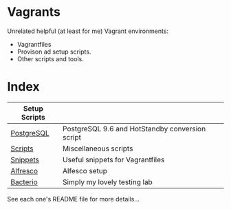 Vagrants
========

Unrelated helpful (at least for me) Vagrant environments:

  * Vagrantfiles
  * Provison ad setup scripts.
  * Other scripts and tools.


Index
=====

| Setup Scripts ||
|---|---|
| [PostgreSQL](PostgreSQL) | PostgreSQL 9.6 and HotStandby conversion script |
| [Scripts](scripts) | Miscellaneous scripts |
| [Snippets](Snippets) | Useful snippets for Vagrantfiles |
| [Alfresco](Alfresco) | Alfesco setup |
| [Bacterio](BACTERIO) | Simply my lovely testing lab |


See each one's README file for more details...
